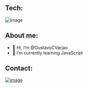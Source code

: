 ## Tech:
![image](https://img.shields.io/badge/JavaScript-F7DF1E?style=for-the-badge&logo=javascript&logoColor=black)

## About me:
- 👋 Hi, I’m @GustavoCVarjao
- 🌱 I’m currently learning JavaScript

## Contact:
[![image](https://img.shields.io/badge/Twitter-1DA1F2?style=for-the-badge&logo=twitter&logoColor=white)](https://twitter.com/gustavoVarjao18)



